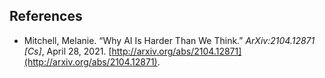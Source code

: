 

## References
- Mitchell, Melanie. “Why AI Is Harder Than We Think.” _ArXiv:2104.12871 [Cs]_, April 28, 2021. [http://arxiv.org/abs/2104.12871](http://arxiv.org/abs/2104.12871).